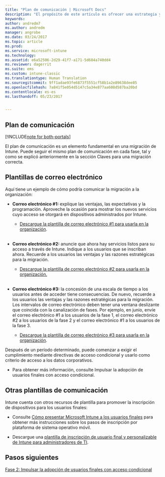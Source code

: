 ```yaml
---
title: "Plan de comunicación | Microsoft Docs"
description: "El propósito de este artículo es ofrecer una estrategia y un plan de comunicación de migración."
keywords: 
author: andredm7
ms.author: andredm
manager: angrobe
ms.date: 03/24/2017
ms.topic: article
ms.prod: 
ms.service: microsoft-intune
ms.technology: 
ms.assetid: e6a52506-2d29-41f7-a171-5d684a740dd4
ms.reviewer: dagerrit
ms.suite: ems
ms.custom: intune-classic
ms.translationtype: Human Translation
ms.sourcegitcommit: 9ff1adae93fe6873f5551cf58b1a2e89638dee85
ms.openlocfilehash: 7a841f5e054d5147c5a34e877aa608d587ba20bd
ms.contentlocale: es-es
ms.lasthandoff: 05/23/2017


---
```


## <a name="communication-plan"></a>Plan de comunicación

[!INCLUDE[note for both-portals](../includes/note-for-both-portals.md)]

El plan de comunicación es un elemento fundamental en una migración de Intune. Puede seguir el mismo plan de comunicación en cada fase, tal y como se explicó anteriormente en la sección Claves para una migración correcta.

## <a name="e-mail-templates"></a>Plantillas de correo electrónico

Aquí tiene un ejemplo de cómo podría comunicar la migración a la organización:

-   **Correo electrónico \#1:** explique las ventajas, las expectativas y la programación. Aproveche la ocasión para mostrar los nuevos servicios cuyo acceso se otorgará en dispositivos administrados por Intune.

    -   [Descargue la plantilla de correo electrónico \#1 para usarla en la organización](https://gallery.technet.microsoft.com/Intune-migration-guide-end-e3209b35).
<br></br>

-   **Correo electrónico \#2:** anuncie que ahora hay servicios listos para su acceso a través de Intune. Indique a los usuarios que se inscriban ahora. Recuerde a los usuarios las ventajas y las razones estratégicas para la migración.

    -   [Descargue la plantilla de correo electrónico \#2 para usarla en la organización.](https://gallery.technet.microsoft.com/Intune-migration-guide-end-a9d25eb5)
<br></br>

-   **Correo electrónico \#3:** la concesión de una escala de tiempo a los usuarios antes de acceder tiene consecuencias. De nuevo, recuerde a los usuarios las ventajas y las razones estratégicas para la migración. Los intervalos de correo electrónico deben tener una ventana deslizante que coincida con la canalización de fases. Por ejemplo, en junio, envíe el correo electrónico \#1 a los usuarios de la fase 1, el correo electrónico \#2 a los usuarios de la fase 2 y el correo electrónico \#1 a los usuarios de la fase 3.

    -   [Descargue la plantilla de correo electrónico \#3 para usarla en la organización](https://gallery.technet.microsoft.com/Intune-migration-guide-end-831521b5).

Después de un período determinado, puede comenzar a exigir el cumplimiento mediante directivas de acceso condicional y usarlo como criterio de acceso a los datos corporativos.

-   Para obtener más información, consulte Impulsar la adopción de usuarios finales con acceso condicional.

## <a name="additional-communication-templates"></a>Otras plantillas de comunicación

Intune cuenta con otros recursos de plantilla para promover la inscripción de dispositivos para los usuarios finales:

-   Consulte [Cómo presentar Microsoft Intune a los usuarios finales](/intune-classic/deploy-use/what-to-tell-your-end-users-about-using-microsoft-intune) para obtener más instrucciones sobre los pasos de inscripción por plataforma de sistema operativo móvil.

-   Descargue una [plantilla de inscripción de usuario final y personalizable de Intune para administradores de TI](https://gallery.technet.microsoft.com/End-user-Intune-enrollment-55dfd64a).

## <a name="next-steps"></a>Pasos siguientes

[Fase 2: Impulsar la adopción de usuarios finales con acceso condicional](/intune-classic/plan-design/migration-phase2-drive-end-user-adoption-with-conditional-access)

